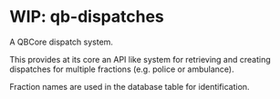 # WIP: qb-dispatches

A QBCore dispatch system.

This provides at its core an API like system for retrieving and creating dispatches for multiple fractions (e.g. police or ambulance).

Fraction names are used in the database table for identification.